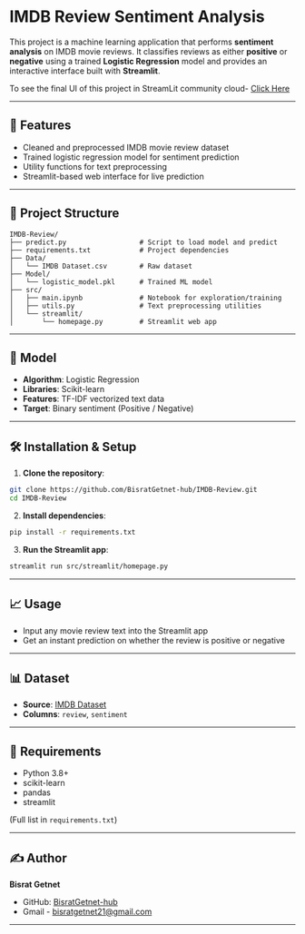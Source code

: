 # IMDB Review Sentiment Analysis

This project is a machine learning application that performs **sentiment analysis** on IMDB movie reviews. It classifies reviews as either **positive** or **negative** using a trained **Logistic Regression** model and provides an interactive interface built with **Streamlit**.

To see the final UI of this project in StreamLit community cloud- [Click Here](https://imdb-review-fzmr9ukjlpnd34kcyb3aj2.streamlit.app/)

---

## 🚀 Features

- Cleaned and preprocessed IMDB movie review dataset
- Trained logistic regression model for sentiment prediction
- Utility functions for text preprocessing
- Streamlit-based web interface for live prediction

---

## 📁 Project Structure

```
IMDB-Review/
├── predict.py                  # Script to load model and predict
├── requirements.txt            # Project dependencies
├── Data/
│   └── IMDB Dataset.csv        # Raw dataset
├── Model/
│   └── logistic_model.pkl      # Trained ML model
├── src/
│   ├── main.ipynb              # Notebook for exploration/training
│   ├── utils.py                # Text preprocessing utilities
│   └── streamlit/
│       └── homepage.py         # Streamlit web app
```

---

## 🧠 Model

- **Algorithm**: Logistic Regression
- **Libraries**: Scikit-learn
- **Features**: TF-IDF vectorized text data
- **Target**: Binary sentiment (Positive / Negative)

---

## 🛠 Installation & Setup

1. **Clone the repository**:

```bash
git clone https://github.com/BisratGetnet-hub/IMDB-Review.git
cd IMDB-Review
```

2. **Install dependencies**:

```bash
pip install -r requirements.txt
```

3. **Run the Streamlit app**:

```bash
streamlit run src/streamlit/homepage.py
```

---

## 📈 Usage

- Input any movie review text into the Streamlit app
- Get an instant prediction on whether the review is positive or negative

---

## 📊 Dataset

- **Source**: [IMDB Dataset](https://www.kaggle.com/datasets/lakshmi25npathi/imdb-dataset-of-50k-movie-reviews)
- **Columns**: `review`, `sentiment`

---

## 📌 Requirements

- Python 3.8+
- scikit-learn
- pandas
- streamlit

(Full list in `requirements.txt`)

---

## ✍️ Author

**Bisrat Getnet**

- GitHub: [BisratGetnet-hub](https://github.com/BisratGetnet-hub)
- Gmail - bisratgetnet21@gmail.com

---

